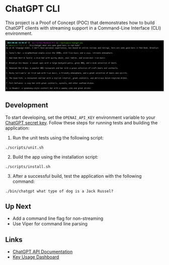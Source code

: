 # ChatGPT CLI

This project is a Proof of Concept (POC) that demonstrates how to build ChatGPT clients with streaming support in a
Command-Line Interface (CLI) environment.

![a screenshot](resources/screenshot.png)

## Development

To start developing, set the `OPENAI_API_KEY` environment variable to
your [ChatGPT secret key](https://platform.openai.com/account/api-keys). Follow these steps for running tests and
building the application:

1. Run the unit tests using the following script:

```shell
./scripts/unit.sh
```

2. Build the app using the installation script:

```shell
./scripts/install.sh
```

3. After a successful build, test the application with the following command:

```shell
./bin/chatgpt what type of dog is a Jack Russel?
```

## Up Next

* Add a command line flag for non-streaming
* Use Viper for command line parsing

## Links

* [ChatGPT API Documentation](https://platform.openai.com/docs/introduction/overview)
* [Key Usage Dashboard](https://platform.openai.com/account/usage)